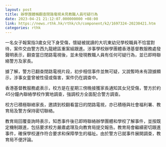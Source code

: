 ```yaml
---
layout: post
title: 辦學團體稱翻查閉路電視未見教職人員可疑行為
date: 2023-04-21 21:12:07.000000000 +08:00
link: https://news.rthk.hk/rthk/ch/component/k2/1697324-20230421.htm
categories: rthk
---
```


一名女子報案指3歲女兒下身受傷，懷疑被就讀的大坑東幼兒學校職員不恰當對待，案件交由警方西九龍總區重案組跟進。涉事學校辦學團體香港基督教服務處發聲明表示，翻查當日閉路電視後，並未發現教職人員有任何可疑行為，並已即時聯絡警方及家長。

據了解，警方已翻查閉路電視片段，初步相信事件並無可疑，又說暫時未有證據顯示，涉事女童曾被性侵或傷害，案件仍在調查中。

香港基督教服務處表示，校方是在星期三傍晚接獲家長通知其女兒受傷，警方於約45分鐘內聯絡學校作實地調查，強調校方全面配合警方調查。

校方已積極聯絡家長，邀請到校翻看當日的閉路電視，亦已積極與社會福利署、教育局及警方保持密切聯絡。

教育局回覆查詢時表示，知悉事件後已即時聯絡辦學團體和學校了解事件，並按既定機制跟進，包括要求校方嚴肅處理及向教育局提交報告。教育局會繼續密切跟進事件，確保學校運作符合要求和保障學生的福祉。由於警方已就事件展開調查，教育局不便評論。
